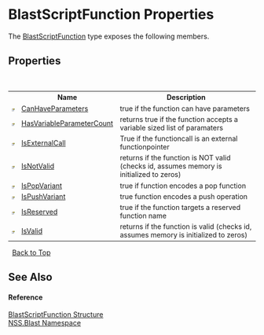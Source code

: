 # BlastScriptFunction Properties
 

The <a href="T_NSS_Blast_BlastScriptFunction">BlastScriptFunction</a> type exposes the following members.


## Properties
&nbsp;<table><tr><th></th><th>Name</th><th>Description</th></tr><tr><td>![Public property](media/pubproperty.gif "Public property")</td><td><a href="P_NSS_Blast_BlastScriptFunction_CanHaveParameters">CanHaveParameters</a></td><td>
true if the function can have parameters</td></tr><tr><td>![Public property](media/pubproperty.gif "Public property")</td><td><a href="P_NSS_Blast_BlastScriptFunction_HasVariableParameterCount">HasVariableParameterCount</a></td><td>
returns true if the function accepts a variable sized list of paramaters</td></tr><tr><td>![Public property](media/pubproperty.gif "Public property")</td><td><a href="P_NSS_Blast_BlastScriptFunction_IsExternalCall">IsExternalCall</a></td><td>
True if the functioncall is an external functionpointer</td></tr><tr><td>![Public property](media/pubproperty.gif "Public property")</td><td><a href="P_NSS_Blast_BlastScriptFunction_IsNotValid">IsNotValid</a></td><td>
returns if the function is NOT valid (checks id, assumes memory is initialized to zeros)</td></tr><tr><td>![Public property](media/pubproperty.gif "Public property")</td><td><a href="P_NSS_Blast_BlastScriptFunction_IsPopVariant">IsPopVariant</a></td><td>
true if function encodes a pop function</td></tr><tr><td>![Public property](media/pubproperty.gif "Public property")</td><td><a href="P_NSS_Blast_BlastScriptFunction_IsPushVariant">IsPushVariant</a></td><td>
true function encodes a push operation</td></tr><tr><td>![Public property](media/pubproperty.gif "Public property")</td><td><a href="P_NSS_Blast_BlastScriptFunction_IsReserved">IsReserved</a></td><td>
true if the function targets a reserved function name</td></tr><tr><td>![Public property](media/pubproperty.gif "Public property")</td><td><a href="P_NSS_Blast_BlastScriptFunction_IsValid">IsValid</a></td><td>
returns if the function is valid (checks id, assumes memory is initialized to zeros)</td></tr></table>&nbsp;
<a href="#blastscriptfunction-properties">Back to Top</a>

## See Also


#### Reference
<a href="T_NSS_Blast_BlastScriptFunction">BlastScriptFunction Structure</a><br /><a href="N_NSS_Blast">NSS.Blast Namespace</a><br />